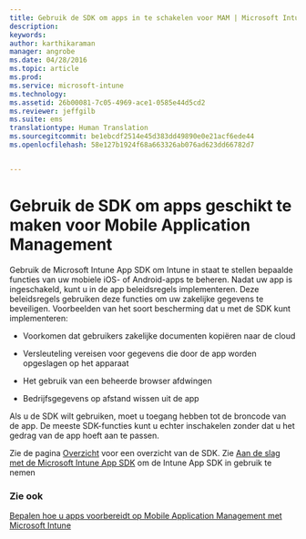 ```yaml
---
title: Gebruik de SDK om apps in te schakelen voor MAM | Microsoft Intune
description: 
keywords: 
author: karthikaraman
manager: angrobe
ms.date: 04/28/2016
ms.topic: article
ms.prod: 
ms.service: microsoft-intune
ms.technology: 
ms.assetid: 26b00081-7c05-4969-ace1-0585e44d5cd2
ms.reviewer: jeffgilb
ms.suite: ems
translationtype: Human Translation
ms.sourcegitcommit: be1ebcdf2514e45d383dd49890e0e21acf6ede44
ms.openlocfilehash: 58e127b1924f68a663326ab076ad623dd66782d7


---
```


# Gebruik de SDK om apps geschikt te maken voor Mobile Application Management
Gebruik de Microsoft Intune App SDK om Intune in staat te stellen bepaalde functies van uw mobiele iOS- of Android-apps te beheren. Nadat uw app is ingeschakeld, kunt u in de app beleidsregels implementeren. Deze beleidsregels gebruiken deze functies om uw zakelijke gegevens te beveiligen. Voorbeelden van het soort bescherming dat u met de SDK kunt implementeren:

-   Voorkomen dat gebruikers zakelijke documenten kopiëren naar de cloud

-   Versleuteling vereisen voor gegevens die door de app worden opgeslagen op het apparaat

-   Het gebruik van een beheerde browser afdwingen

-   Bedrijfsgegevens op afstand wissen uit de app

Als u de SDK wilt gebruiken, moet u toegang hebben tot de broncode van de app. De meeste SDK-functies kunt u echter inschakelen zonder dat u het gedrag van de app hoeft aan te passen.

Zie de pagina [Overzicht](/intune/develop/intune-app-sdk) voor een overzicht van de SDK. Zie [Aan de slag met de Microsoft Intune App SDK](/intune/develop/intune-app-sdk-get-started) om de Intune App SDK in gebruik te nemen

### Zie ook
[Bepalen hoe u apps voorbereidt op Mobile Application Management met Microsoft Intune](decide-how-to-prepare-apps-for-mobile-application-management-with-microsoft-intune.md)



<!--HONumber=Jul16_HO5-->


